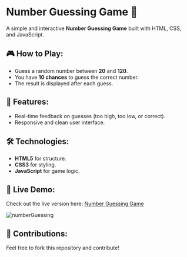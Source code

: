 # Number Guessing Game 🎯

A simple and interactive **Number Guessing Game** built with HTML, CSS, and JavaScript.

## 🎮 How to Play:
- Guess a random number between **20** and **120**.
- You have **10 chances** to guess the correct number.
- The result is displayed after each guess.

## 🚀 Features:
- Real-time feedback on guesses (too high, too low, or correct).
- Responsive and clean user interface.

## 🛠 Technologies:
- **HTML5** for structure.
- **CSS3** for styling.
- **JavaScript** for game logic.

## 📲 Live Demo:
Check out the live version here: [Number Guessing Game](https://bebijayeeni.github.io/number-guessing-game/)

![numberGuessing](https://github.com/user-attachments/assets/e59a8de0-61a1-4cfc-9ef2-f25658b0c08e)


## 🤝 Contributions:
Feel free to fork this repository and contribute!
